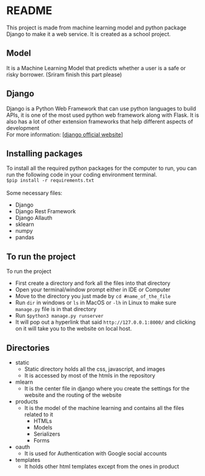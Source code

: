 # README
This project is made from machine learning model and python package Django to make it a web service.
It is created as a school project.

## Model
It is a Machine Learning Model that predicts whether a user is a safe or risky borrower.
(Sriram finish this part please)

## Django
Django is a Python Web Framework that can use python languages to build APIs, it is one of the most used python web framework along with Flask. It is also has a lot of other extension frameworks that help different aspects of development<br>
For more information: [[django official website](https://www.djangoproject.com/)]

## Installing packages
To install all the required python packages for the computer to run, you can run the following code in your coding environment terminal.<br>
`$pip install -r requirements.txt`
<br><br>
Some necessary files:
- Django
- Django Rest Framework
- Django Allauth
- sklearn
- numpy
- pandas

## To run the project
To run the project
- First create a directory and fork all the files into that directory
- Open your terminal/window prompt either in IDE or Computer
- Move to the directory you just made by `cd #name_of_the_file`
- Run ```dir``` in windows or ```ls``` in MacOS or ```-lh``` in Linux to make sure `manage.py` file is in that directory
- Run `$python3 manage.py runserver`
- It will pop out a hyperlink that said `http://127.0.0.1:8000/` and clicking on it will take you to the website on local host.

## Directories
- static
  - Static directory holds all the css, javascript, and images
  - It is accessed by most of the htmls in the repository
- mlearn
  - It is the center file in django where you create the settings for the website and the routing of the website
- products
  - It is the model of the machine learning and contains all the files related to it
    - HTMLs
    - Models
    - Serializers
    - Forms
- oauth
  - It is used for Authentication with Google social accounts
- templates
  - It holds other html templates except from the ones in product
 
